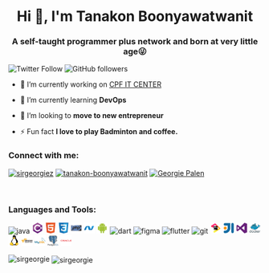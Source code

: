 <h1 align="center">Hi 👋, I'm Tanakon Boonyawatwanit</h1>
<h3 align="center">A self-taught programmer plus network and born at very little age😜</h3>

![Twitter Follow](https://img.shields.io/twitter/follow/sirgeorgiiee?label=sirgeorgiiee&logo=twitter&style=for-the-badge)
![GitHub followers](https://img.shields.io/github/followers/sirgeorgie?logo=GitHub&style=for-the-badge)

- 🔭 I’m currently working on [CPF IT CENTER](https://www.cpfworldwide.com/th/home)

- 🌱 I’m currently learning **DevOps**

- 👯 I’m looking to **move to new entrepreneur**

- ⚡ Fun fact **I love to play Badminton and coffee.**

### Connect with me:

<a href="https://www.facebook.com/sirgeorgiez/" target="blank"><img src="https://cdn.jsdelivr.net/npm/simple-icons@3.0.1/icons/facebook.svg" alt="sirgeorgiez" height="22" width="22" /></a>
<a href="https://linkedin.com/in/tanakon-boonyawatwanit" target="blank"><img src="https://cdn.jsdelivr.net/npm/simple-icons@3.0.1/icons/linkedin.svg" alt="tanakon-boonyawatwanit" height="22" width="22" /></a>
<a href="https://www.youtube.com/channel/UCJWYyMot6Wd5csJZG8Idf5w" target="blank"><img src="https://cdn.jsdelivr.net/npm/simple-icons@3.0.1/icons/youtube.svg" alt="Georgie Palen" height="22" width="22" /></a>


<br />

### Languages and Tools:

<p align="left"><img src="https://www.vectorlogo.zone/logos/java/java-icon.svg" alt="java" width="22" height="22"/> 
<img src="https://raw.githubusercontent.com/devicons/devicon/master/icons/csharp/csharp-original.svg" alt="csharp" width="22" height="22"/> 
<img src="https://raw.githubusercontent.com/devicons/devicon/master/icons/html5/html5-original.svg" alt="html5" width="22" height="22"/> 
<img src="https://raw.githubusercontent.com/devicons/devicon/master/icons/css3/css3-original.svg" alt="ccs3" width="22" height="22"/> 
<img src="https://raw.githubusercontent.com/devicons/devicon/master/icons/php/php-original.svg" alt="php" width="22" height="22"/> 
<img src="https://raw.githubusercontent.com/devicons/devicon/master/icons/dot-net/dot-net-original.svg" alt="dotnet" width="22" height="22"/> 
<img src="https://raw.githubusercontent.com/devicons/devicon/master/icons/android/android-original.svg" alt="android" width="22" height="22"/> 
<img src="https://www.vectorlogo.zone/logos/dartlang/dartlang-icon.svg" alt="dart" width="22" height="22"/> 
<img src="https://www.vectorlogo.zone/logos/figma/figma-icon.svg" alt="figma" width="22" height="22"/> 
<img src="https://www.vectorlogo.zone/logos/flutterio/flutterio-icon.svg" alt="flutter" width="22" height="22"/> 
<img src="https://www.vectorlogo.zone/logos/git-scm/git-scm-icon.svg" alt="git" width="22" height="22"/> 
<img src="https://raw.githubusercontent.com/devicons/devicon/master/icons/jetbrains/jetbrains-original.svg" alt="jetbrains" width="22" height="22"/> 
<img src="https://raw.githubusercontent.com/devicons/devicon/master/icons/intellij/intellij-original.svg" alt="intellij" width="22" height="22"/> 
<img src="https://raw.githubusercontent.com/devicons/devicon/master/icons/visualstudio/visualstudio-plain.svg" alt="visualstudio" width="22" height="22"/> 
<img src="https://raw.githubusercontent.com/devicons/devicon/master/icons/docker/docker-original-wordmark.svg" alt="docker" width="22" height="22"/> 
<img src="https://raw.githubusercontent.com/devicons/devicon/master/icons/linux/linux-original.svg" alt="linux" width="22" height="22"/> 
<img src="https://raw.githubusercontent.com/devicons/devicon/master/icons/amazonwebservices/amazonwebservices-original-wordmark.svg" alt="amazon" width="22" height="22"/> 
<img src="https://raw.githubusercontent.com/devicons/devicon/master/icons/mysql/mysql-original-wordmark.svg" alt="mysql" width="22" height="22"/> 
<img src="https://raw.githubusercontent.com/devicons/devicon/master/icons/postgresql/postgresql-original-wordmark.svg" alt="postgresql" width="22" height="22"/> 
<img src="https://raw.githubusercontent.com/devicons/devicon/master/icons/oracle/oracle-original.svg" alt="oracle" width="22" height="22"/></p>

<p><img align="left" src="https://github-readme-stats.vercel.app/api/top-langs/?username=sirgeorgie&layout=compact&hide=html" alt="sirgeorgie" /></p>

<p>&nbsp;<img align="center" src="https://github-readme-stats.vercel.app/api?username=sirgeorgie&show_icons=true" alt="sirgeorgie" /></p>


